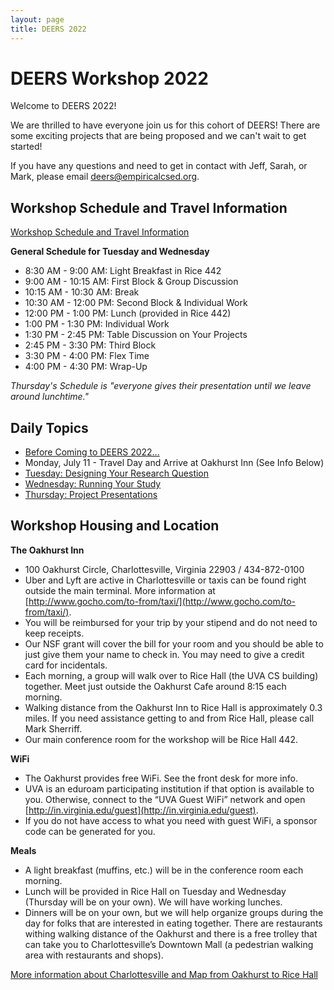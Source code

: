 ```yaml
---
layout: page
title: DEERS 2022
---
```


# DEERS Workshop 2022

Welcome to DEERS 2022!

We are thrilled to have everyone join us for this cohort of DEERS!  There are some exciting projects that are being proposed and we can't wait to get started!

If you have any questions and need to get in contact with Jeff, Sarah, or Mark, please email [deers@empiricalcsed.org](mailto:deers@empiricalcsed.org).

## Workshop Schedule and Travel Information

[Workshop Schedule and Travel Information](https://docs.google.com/document/d/1pzGyaVScD_gZQGwStX3bWQeP88vs9NQ-C_y14Dv0wY0/edit?usp=sharing)

__General Schedule for Tuesday and Wednesday__

* 8:30 AM - 9:00 AM: Light Breakfast in Rice 442
* 9:00 AM - 10:15 AM: First Block & Group Discussion
* 10:15 AM - 10:30 AM: Break
* 10:30 AM - 12:00 PM: Second Block & Individual Work
* 12:00 PM - 1:00 PM: Lunch (provided in Rice 442)
* 1:00 PM - 1:30 PM: Individual Work
* 1:30 PM - 2:45 PM: Table Discussion on Your Projects
* 2:45 PM - 3:30 PM: Third Block
* 3:30 PM - 4:00 PM: Flex Time
* 4:00 PM - 4:30 PM: Wrap-Up

_Thursday's Schedule is "everyone gives their presentation until we leave around lunchtime."_

## Daily Topics

* [Before Coming to DEERS 2022...](/deers2022-beforecoming)
* Monday, July 11 - Travel Day and Arrive at Oakhurst Inn (See Info Below)
* [Tuesday: Designing Your Research Question](/deers2022-tuesday)
* [Wednesday: Running Your Study](/deers2022-wednesday)
* [Thursday: Project Presentations](/deers2022-thursday)

## Workshop Housing and Location

__The Oakhurst Inn__

* 100 Oakhurst Circle, Charlottesville, Virginia 22903 / 434-872-0100
* Uber and Lyft are active in Charlottesville or taxis can be found right outside the main terminal. More information at [http://www.gocho.com/to-from/taxi/](http://www.gocho.com/to-from/taxi/).
* You will be reimbursed for your trip by your stipend and do not need to keep receipts.
* Our NSF grant will cover the bill for your room and you should be able to just give them your name to check in.  You may need to give a credit card for incidentals.
* Each morning, a group will walk over to Rice Hall (the UVA CS building) together.  Meet just outside the Oakhurst Cafe around 8:15 each morning.
* Walking distance from the Oakhurst Inn to Rice Hall is approximately 0.3 miles.  If you need assistance getting to and from Rice Hall, please call Mark Sherriff.
* Our main conference room for the workshop will be Rice Hall 442.

__WiFi__

* The Oakhurst provides free WiFi.  See the front desk for more info.
* UVA is an eduroam participating institution if that option is available to you.  Otherwise, connect to the “UVA Guest WiFi” network and open [http://in.virginia.edu/guest](http://in.virginia.edu/guest).
* If you do not have access to what you need with guest WiFi, a sponsor code can be generated for you.

__Meals__

* A light breakfast (muffins, etc.) will be in the conference room each morning.
* Lunch will be provided in Rice Hall on Tuesday and Wednesday (Thursday will be on your own).  We will have working lunches.
* Dinners will be on your own, but we will help organize groups during the day for folks that are interested in eating together.  There are restaurants withing walking distance of the Oakhurst and there is a free trolley that can take you to Charlottesville’s Downtown Mall (a pedestrian walking area with restaurants and shops).

[More information about Charlottesville and Map from Oakhurst to Rice Hall](https://docs.google.com/document/d/1OQy0r0M3XNWNWPs21MoU7JmGyLnh0Bbc8QgWU_XCpnk/edit?usp=sharing)